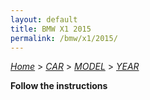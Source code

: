 ```yaml
---
layout: default
title: BMW X1 2015
permalink: /bmw/x1/2015/
---
```

[*Home*](/) > [*CAR*](/car/) > [*MODEL*](/car/model/) > [*YEAR*](/car/model/year/)

**Follow the instructions**